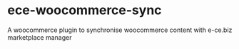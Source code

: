 # ece-woocommerce-sync
A woocommerce plugin to synchronise woocommerce content with e-ce.biz marketplace manager
